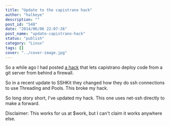 ```yaml
---
title: "Update to the capistrano hack"
author: "halkeye"
description: ""
post_id: "548"
date: "2014/06/06 22:07:36"
post_name: "update-capistrano-hack"
status: "publish"
category: "Linux"
tags: []
cover: "../cover-image.jpg"
---
```


So a while ago I had posted [a hack](/2014/01/24/capistrano3-deploying-internal-git-server/) that lets capistrano deploy code from a git server from behind a firewall.

So in a recent update to SSHKit they changed how they do ssh connections to use Threading and Pools. This broke my hack.

So long story short, I've updated my hack. This one uses net-ssh directly to make a forward.

Disclaimer: This works for us at $work, but I can't claim it works anywhere else.

<github-gist id='halkeye/f061872eb4b47dc0928e'></github-gist>
